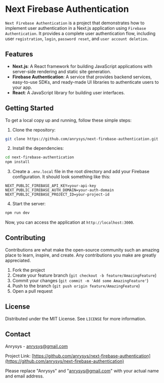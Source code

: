 # Next Firebase Authentication

`Next Firebase Authentication` is a project that demonstrates how to implement user authentication in a Next.js application using `Firebase Authentication`. It provides a complete user authentication flow, including user `registration`, `login`, `password reset`, and `user account deletion`.

## Features

- **Next.js**: A React framework for building JavaScript applications with server-side rendering and static site generation.
- **Firebase Authentication**: A service that provides backend services, easy-to-use SDKs, and ready-made UI libraries to authenticate users to your app.
- **React**: A JavaScript library for building user interfaces.

## Getting Started

To get a local copy up and running, follow these simple steps:

1. Clone the repository:

```bash
git clone https://github.com/anrysys/next-firebase-authentication.git
```

2. Install the dependencies:

```bash
cd next-firebase-authentication
npm install
```

3. Create a `.env.local` file in the root directory and add your Firebase configuration. It should look something like this:

```env
NEXT_PUBLIC_FIREBASE_API_KEY=your-api-key
NEXT_PUBLIC_FIREBASE_AUTH_DOMAIN=your-auth-domain
NEXT_PUBLIC_FIREBASE_PROJECT_ID=your-project-id
```

4. Start the server:

```bash
npm run dev
```

Now, you can access the application at `http://localhost:3000`.

## Contributing

Contributions are what make the open-source community such an amazing place to learn, inspire, and create. Any contributions you make are greatly appreciated.

1. Fork the project
2. Create your feature branch (`git checkout -b feature/AmazingFeature`)
3. Commit your changes (`git commit -m 'Add some AmazingFeature'`)
4. Push to the branch (`git push origin feature/AmazingFeature`)
5. Open a pull request

## License

Distributed under the MIT License. See `LICENSE` for more information.

## Contact

Anrysys - [anrysys@gmail.com](mailto:anrysys@gmail.com)

Project Link: [https://github.com/anrysys/next-firebase-authentication](https://github.com/anrysys/next-firebase-authentication)

Please replace "Anrysys" and "anrysys@gmail.com" with your actual name and email address.